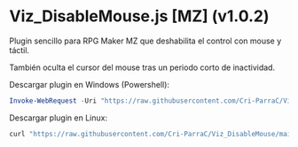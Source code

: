 # Viz_DisableMouse.js [MZ] (v1.0.2)

Plugin sencillo para RPG Maker MZ que deshabilita el control con mouse y táctil.

También oculta el cursor del mouse tras un periodo corto de inactividad.

Descargar plugin en Windows (Powershell):
```powershell
Invoke-WebRequest -Uri "https://raw.githubusercontent.com/Cri-ParraC/Viz_DisableMouse/main/Viz_DisableMouse.js" -OutFile "Viz_DisableMouse.js"
```

Descargar plugin en Linux:
```sh
curl "https://raw.githubusercontent.com/Cri-ParraC/Viz_DisableMouse/main/Viz_DisableMouse.js" -o Viz_DisableMouse.js
```
